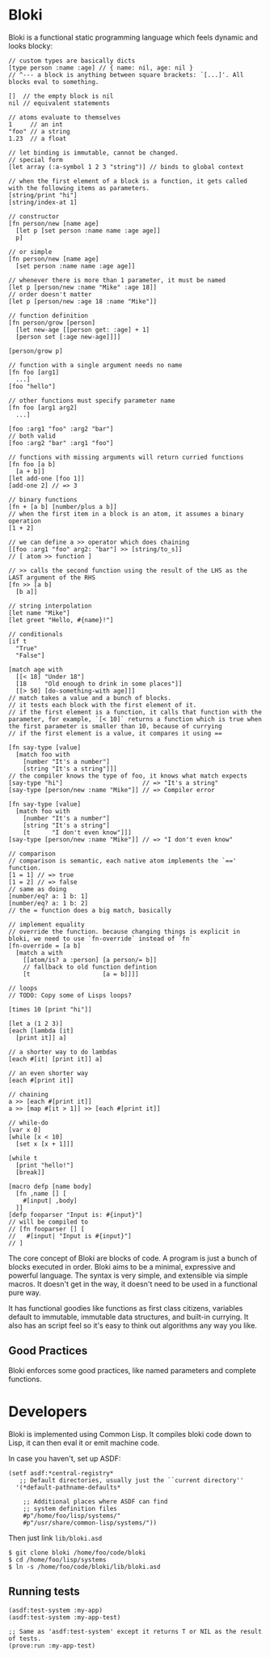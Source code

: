 # Bloki
Bloki is a functional static programming language which feels dynamic and looks blocky:

    // custom types are basically dicts
    [type person :name :age] // { name: nil, age: nil }
    // ^--- a block is anything between square brackets: `[...]'. All blocks eval to something.
    
    []  // the empty block is nil
    nil // equivalent statements

    // atoms evaluate to themselves
    1     // an int
    "foo" // a string
    1.23  // a float
    
    // let binding is immutable, cannot be changed.
    // special form
    [let array (:a-symbol 1 2 3 "string")] // binds to global context
    
    // when the first element of a block is a function, it gets called with the following items as parameters.
    [string/print "hi"]
    [string/index-at 1]
          
    // constructor
    [fn person/new [name age]
      [let p [set person :name name :age age]]
      p]

    // or simple
    [fn person/new [name age]
      [set person :name name :age age]]
    
    // whenever there is more than 1 parameter, it must be named
    [let p [person/new :name "Mike" :age 18]]
    // order doesn't matter
    [let p [person/new :age 18 :name "Mike"]]
    
    // function definition
    [fn person/grow [person]
      [let new-age [[person get: :age] + 1]
      [person set [:age new-age]]]]

    [person/grow p]
    
    // function with a single argument needs no name
    [fn foo [arg1]
      ...]
    [foo "hello"]
    
    // other functions must specify parameter name
    [fn foo [arg1 arg2]
      ...]

    [foo :arg1 "foo" :arg2 "bar"]
    // both valid
    [foo :arg2 "bar" :arg1 "foo"]

    // functions with missing arguments will return curried functions
    [fn foo [a b]
      [a + b]]
    [let add-one [foo 1]]
    [add-one 2] // => 3
      
    // binary functions
    [fn + [a b] [number/plus a b]]
    // when the first item in a block is an atom, it assumes a binary operation
    [1 + 2]

    // we can define a >> operator which does chaining
    [[foo :arg1 "foo" arg2: "bar"] >> [string/to_s]]
    // [ atom >> function ]

    // >> calls the second function using the result of the LHS as the LAST argument of the RHS
    [fn >> [a b]
      [b a]]
      
    // string interpolation
    [let name "Mike"]
    [let greet "Hello, #{name}!"]
    
    // conditionals
    [if t
      "True"
      "False"]
      
    [match age with
      [[< 18] "Under 18"]
      [18     "Old enough to drink in some places"]]
      [[> 50] [do-something-with age]]]
    // match takes a value and a bunch of blocks. 
    // it tests each block with the first element of it.
    // if the first element is a function, it calls that function with the parameter, for example, `[< 10]` returns a function which is true when the first parameter is smaller than 10, because of currying
    // if the first element is a value, it compares it using ==

    [fn say-type [value]
      [match foo with
        [number "It's a number"]
        [string "It's a string"]]]
    // the compiler knows the type of foo, it knows what match expects
    [say-type "hi"]                      // => "It's a string"
    [say-type [person/new :name "Mike"]] // => Compiler error

    [fn say-type [value]
      [match foo with
        [number "It's a number"]
        [string "It's a string"]
        [t      "I don't even know"]]]
    [say-type [person/new :name "Mike"]] // => "I don't even know"

    // comparison
    // comparison is semantic, each native atom implements the `==' function.
    [1 = 1] // => true
    [1 = 2] // => false
    // same as doing
    [number/eq? a: 1 b: 1]
    [number/eq? a: 1 b: 2]
    // the = function does a big match, basically
    
    // implement equality
    // override the function. because changing things is explicit in bloki, we need to use `fn-override` instead of `fn`
    [fn-override = [a b]
      [match a with
        [[atom/is? a :person] [a person/= b]]
        // fallback to old function defintion
        [t                    [a = b]]]]
    
    // loops
    // TODO: Copy some of Lisps loops?
    
    [times 10 [print "hi"]]
    
    [let a (1 2 3)]
    [each [lambda [it]
      [print it]] a]
      
    // a shorter way to do lambdas
    [each #[it| [print it]] a]

    // an even shorter way
    [each #[print it]]
    
    // chaining
    a >> [each #[print it]]
    a >> [map #[it > 1]] >> [each #[print it]]
    
    // while-do
    [var x 0]
    [while [x < 10] 
      [set x [x + 1]]]

    [while t
      [print "hello!"]
      [break]]

    [macro defp [name body]
      [fn ,name [] [
        #[input| ,body]
      ]]
    [defp fooparser "Input is: #{input}"]
    // will be compiled to
    // [fn fooparser [] [
    //   #[input| "Input is #{input}"]
    // ]

The core concept of Bloki are blocks of code. A program is just a bunch of blocks executed in order. Bloki aims to be a minimal, expressive and powerful language.
The syntax is very simple, and extensible via simple macros. It doesn't get in the way, it doesn't need to be used in a functional pure way.

It has functional goodies like functions as first class citizens, variables default to immutable, immutable data structures, and built-in currying. It also has
an script feel so it's easy to think out algorithms any way you like.

## Good Practices
Bloki enforces some good practices, like named parameters and complete functions.
    
# Developers
Bloki is implemented using Common Lisp. It compiles bloki code down to Lisp, it can then eval it or emit machine code.

In case you haven't, set up ASDF:

    (setf asdf:*central-registry*
       ;; Default directories, usually just the ``current directory''
      '(*default-pathname-defaults*
    
        ;; Additional places where ASDF can find
        ;; system definition files
        #p"/home/foo/lisp/systems/"
        #p"/usr/share/common-lisp/systems/"))

Then just link `lib/bloki.asd`

    $ git clone bloki /home/foo/code/bloki
    $ cd /home/foo/lisp/systems
    $ ln -s /home/foo/code/bloki/lib/bloki.asd

## Running tests

    (asdf:test-system :my-app)
    (asdf:test-system :my-app-test)
    
    ;; Same as 'asdf:test-system' except it returns T or NIL as the result of tests.
    (prove:run :my-app-test)
